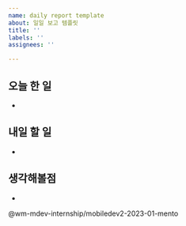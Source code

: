 ```yaml
---
name: daily report template
about: 일일 보고 템플릿
title: ''
labels: ''
assignees: ''

---
```


## 오늘 한 일 
- 

## 내일 할 일
- 

## 생각해볼점
- 

@wm-mdev-internship/mobiledev2-2023-01-mento 
